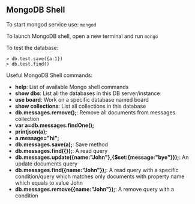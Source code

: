 ## MongoDB Shell

To start mongod service use: `mongod`  

To launch MongoDB shell, open a new terminal and run `mongo`

To test the database:

`> db.test.save({a:1})`  
`> db.test.find()`

Useful MongoDB Shell commands:

- **help**: List of available Mongo shell commands
- **show dbs**: List all the databases in this DB server/instance
- **use board**: Work on a specific database named board
- **show collections**: List all collections in this database
- **db.messages.remove();**: Remove all documents from messages collection
- **var a=db.messages.findOne();**
- **printjson(a);**
- **a.message="hi";**
- **db.messages.save(a);**: Save method
- **db.messages.find({});**: A read query
- **db.messages.update({name:"John"},{$set:{message:"bye"}});**: An update documents query
- **db.messages.find({name:"John"});**: A read query with a specific condition/query which matches only documents with property name which equals to value John
- **db.messages.remove({name:"John"});**: A remove query with a condition